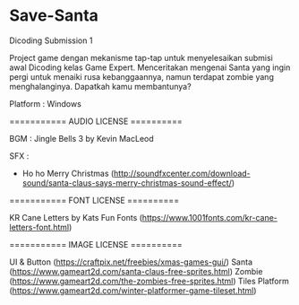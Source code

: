 # Save-Santa
 Dicoding Submission 1 
 
 Project game dengan mekanisme tap-tap untuk menyelesaikan submisi awal Dicoding kelas Game Expert.
 Menceritakan mengenai Santa yang ingin pergi untuk menaiki rusa kebanggaannya, namun terdapat zombie yang menghalanginya.
 Dapatkah kamu membantunya?
 
 Platform : Windows




=========== AUDIO LICENSE ==========

BGM : Jingle Bells 3 by Kevin MacLeod

SFX :
- Ho ho Merry Christmas (http://soundfxcenter.com/download-sound/santa-claus-says-merry-christmas-sound-effect/)



=========== FONT LICENSE ==========

KR Cane Letters by Kats Fun Fonts (https://www.1001fonts.com/kr-cane-letters-font.html)



=========== IMAGE LICENSE ==========

UI & Button (https://craftpix.net/freebies/xmas-games-gui/)
Santa (https://www.gameart2d.com/santa-claus-free-sprites.html)
Zombie (https://www.gameart2d.com/the-zombies-free-sprites.html)
Tiles Platform (https://www.gameart2d.com/winter-platformer-game-tileset.html)
